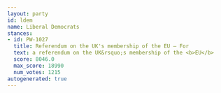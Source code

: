 ```yaml
---
layout: party
id: ldem
name: Liberal Democrats
stances:
- id: PW-1027
  title: Referendum on the UK's membership of the EU — For
  text: a referendum on the UK&rsquo;s membership of the <b>EU</b>
  score: 8046.0
  max_score: 18990
  num_votes: 1215
autogenerated: true
---
```

